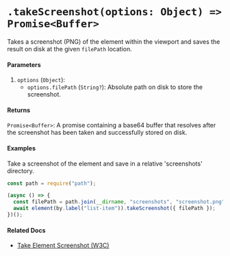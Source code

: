 # `.takeScreenshot(options: Object) => Promise<Buffer>`

Takes a screenshot (PNG) of the element within the viewport and saves the result on disk at the given `filePath` location.

#### Parameters

1. `options` (`Object`):
    - `options.filePath` (`String?`): Absolute path on disk to store the screenshot. 

#### Returns

`Promise<Buffer>`: A promise containing a base64 buffer that resolves after the screenshot has been taken and successfully stored on disk.

#### Examples

Take a screenshot of the element and save in a relative 'screenshots' directory.

```javascript
const path = require("path");

(async () => {
  const filePath = path.join(__dirname, "screenshots", "screenshot.png");
  await element(by.label("list-item")).takeScreenshot({ filePath });
})();
```     

#### Related Docs

- [Take Element Screenshot (W3C)](https://www.w3.org/TR/webdriver/#dfn-take-element-screenshot)